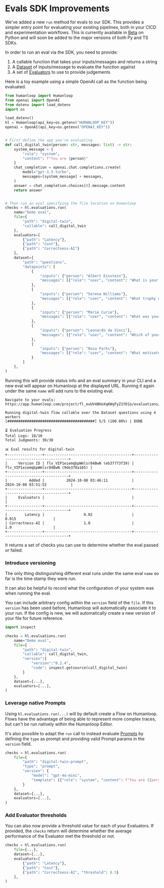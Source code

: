 # Evals SDK Improvements

We've added a new `run` method for evals to our SDK. This provides a simpler 
entry point for evaluating your existing pipelines, both in your CICD and experimentation 
workflows. This is currently available in [Beta](https://pypi.org/project/humanloop/0.8.6b2/) on Python and will soon be added to the major versions of both Py and TS SDKs.

In order to run an eval via the SDK, you need to provide:

1. A callable function that takes your inputs/messages and returns a string
2. A [Dataset](https://humanloop.com/docs/evaluation/guides/create-dataset) of inputs/message to evaluate the function against
3. A set of [Evaluators](https://humanloop.com/docs/evaluation/guides/llm-as-a-judge) to use to provide judgements

Here is a toy example using a simple OpenAI call as the function being evaluated.

```python
from humanloop import Humanloop
from openai import OpenAI
from dotenv import load_dotenv
import os

load_dotenv()
hl = Humanloop(api_key=os.getenv("HUMANLOOP_KEY"))
openai = OpenAI(api_key=os.getenv("OPENAI_KEY"))


# First define the app you're evaluating
def call_digital_twin(person: str, messages: list) -> str:
    system_message = {
        "role": "system",
        "content": f"You are {person}"
    }
    chat_completion = openai.chat.completions.create(
        model="gpt-3.5-turbo",
        messages=[system_message] + messages,
    )
    answer = chat_completion.choices[0].message.content
    return answer


# Then run an eval specifying the file location on Humanloop
checks = hl.evaluations.run(
    name="Demo eval",
    file={
        "path": "digital-twin",
        "callable": call_digital_twin
    },
    evaluators=[
        {"path": "Latency"},
        {"path": "Cost"},
        {"path": "Correctness-AI"}
    ],
    dataset={
        "path": "questions",
        "datapoints": [
            {
                "inputs": {"person": "Albert Einstein"},
                "messages": [{"role": "user", "content": "What is your most famous theory?"}]
            },
            {
                "inputs": {"person": "Serena Williams"},
                "messages": [{"role": "user", "content": "What trophy did you win most recently?"}]
            },
            {
                "inputs": {"person": "Marie Curie"},
                "messages": [{"role": "user", "content": "What was your greatest scientific achievement?"}]
            },
            {
                "inputs": {"person": "Leonardo da Vinci"},
                "messages": [{"role": "user", "content": "Which of your inventions are you most proud of?"}]
            },
            {
                "inputs": {"person": "Rosa Parks"},
                "messages": [{"role": "user", "content": "What motivated you to refuse giving up your seat?"}]
            }
        ]
    },
)
```

Running this will provide status info and an eval summary in your CLI and a new eval will appear on Humanloop at the 
displayed URL. Running it again under the same `name` will add runs to the existing eval.

```
Navigate to your evals:
https://app.humanloop.com/project/fl_euUV4BHoXqKWqFyZ1YD1o/evaluations/evr_6WhFaHdkbWH8ZaoddzyRD/stats

Running digital-twin flow callable over the Dataset questions using 4 workers
[########################################] 5/5 (100.00%) | DONE

⏳ Evaluation Progress
Total Logs: 10/10
Total Judgments: 30/30

📊 Eval results for digital-twin 
+----------------+----------------------------------------+----------------------------------------+
|     Version ID | flv_VIP1eiemqbpWmlsr84BwN (eb37773f39) | flv_VIP1eiemqbpWmlsr84BwN (9de378a165) |
+----------------+----------------------------------------+----------------------------------------+
|          Added |          2024-10-08 03:46:11           |          2024-10-08 03:51:52           |
+----------------+----------------------------------------+----------------------------------------+
|     Evaluators |                                        |                                        |
+----------------+----------------------------------------+----------------------------------------+
|        Latency |                  0.02                  |                  0.015                 |
| Correctness-AI |                  1.0                   |                  1.0                   |
+----------------+----------------------------------------+----------------------------------------+

```

It returns a set of checks you can use to determine whether the eval passed or failed.


### Introduce versioning

The only thing distinguishing different eval runs under the same eval `name` so far is the time stamp they were run. 

It can also be helpful to record what the configuration of your system was when running the eval.

You can include arbitrary config within the `version` field of the `file`. If this 
`version` has been used before, Humanloop will automatically associate it to your run. If the 
config is new, we will automatically create a new version of your file for future reference.

```python
import inspect

checks = hl.evaluations.run(
    name="Demo eval",
    file={
        "path": "digital-twin",
        "callable": call_digital_twin,
        "version":{
            "version":"0.2.4",
            "code": inspect.getsource(call_digital_twin)
        } 
    },
    dataset={...},
    evaluators=[...],
)
```

### Leverage native Prompts
 
Using `hl.evaluations.run(...)` will by default create a Flow on Humanloop. Flows have 
the advantage of being able to represent more complex traces, but can't be run natively 
within the Humanloop Editor. 

It's also possible to adapt the `run` call to instead evaluate [Prompts](https://humanloop.com/docs/concepts/prompts) 
by defining the `type` as prompt and providing valid Prompt params in the `version` field.

```python
checks = hl.evaluations.run(
    file={
        "path": "digital-twin-prompt",
        "type": "prompt",
        "version": {
            "model": "gpt-4o-mini",
            "template": [{"role": "system", "content": f"You are {{person}}"}] 
        }
    },
    dataset={...},
    evaluators=[...],
)
```

### Add Evaluator thresholds

You can also now provide a threshold value for each of your Evaluators. 
If provided, the `checks` return will determine whether the average performance 
of the Evaluator met the threshold or not.

```python
checks = hl.evaluations.run(
    file={...},
    dataset={...},
    evaluators=[
        {"path": "Latency"},
        {"path": "Cost"},
        {"path": "Correctness-AI", "threshold": 0.5}
    ],
)
```
